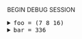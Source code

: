 
BEGIN DEBUG SESSION
<details><summary><span style="font-family: monospace">foo = (7 8 16)</span></summary>

- ["test/test_debug_multifile.ml":9:19-11:17](../test/test_debug_multifile.ml#L9)
- <span style="font-family: monospace">x = 7</span>
- <details><summary><span style="font-family: monospace">y = 8</span></summary>
  
  - ["test/test_debug_multifile.ml":10:6](../test/test_debug_multifile.ml#L10)
  </details>
</details>

<details><summary><span style="font-family: monospace">bar = 336</span></summary>

- ["test/test_debug_multifile.ml":17:19-19:14](../test/test_debug_multifile.ml#L17)
- <span style="font-family: monospace">x = ((first 7) (second 42))</span>
- <details><summary><span style="font-family: monospace">y = 8</span></summary>
  
  - ["test/test_debug_multifile.ml":18:6](../test/test_debug_multifile.ml#L18)
  </details>
</details>

